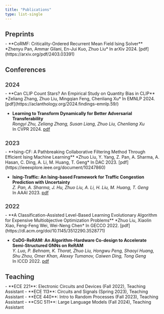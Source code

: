```yaml
---
title: "Publications"
type: list-single
---
```


<h2 style="color: #333; font-size: 1.5em; margin-bottom: 0.5em;">Preprints</h2>
- **CoRMF: Criticality-Ordered Recurrent Mean Field Ising Solver**  
  *Zhenyu Pan, Ammar Gilani, En-Jui Kuo, Zhuo Liu*  
  In arXiv 2024. [pdf](https://arxiv.org/pdf/2403.03391)

<h2 style="color: #333; font-size: 1.5em; margin-bottom: 0.5em;">Conferences</h2>
<h3 style="color: #444; font-size: 1.3em; margin-bottom: 0.5em;">2024</h3>
- **Can CLIP Count Stars? An Empirical Study on Quantity Bias in CLIP**  
  *Zeliang Zhang, Zhuo Liu, Mingqian Feng, Chenliang Xu*  
  In EMNLP 2024. [pdf](https://aclanthology.org/2024.findings-emnlp.59/)

- **Learning to Transform Dynamically for Better Adversarial Transferability**  
  *Rongyi Zhu, Zeliang Zhang, Susan Liang, Zhuo Liu, Chenliang Xu*  
  In CVPR 2024. [pdf](https://openaccess.thecvf.com/content/CVPR2024/papers/Zhu_Learning_to_Transform_Dynamically_for_Better_Adversarial_Transferability_CVPR_2024_paper.pdf)

<h3 style="color: #444; font-size: 1.3em; margin-bottom: 0.5em;">2023</h3>
- **Ising-CF: A Pathbreaking Collaborative Filtering Method Through Efficient Ising Machine Learning**  
  *Zhuo Liu, Y. Yang, Z. Pan, A. Sharma, A. Hasan, C. Ding, A. Li, M. Huang, T. Geng*  
  In DAC 2023. [pdf](https://ieeexplore.ieee.org/document/10247860)

- **Ising-Traffic: An Ising-based Framework for Traffic Congestion Prediction with Uncertainty**  
  *Z. Pan, A. Sharma, J. Hu, Zhuo Liu, A. Li, H. Liu, M. Huang, T. Geng*  
  In AAAI 2023. [pdf](https://ojs.aaai.org/index.php/AAAI/article/view/26121)

<h3 style="color: #444; font-size: 1.3em; margin-bottom: 0.5em;">2022</h3>
- **A Classification-Assisted Level-Based Learning Evolutionary Algorithm for Expensive Multiobjective Optimization Problems**  
  *Zhuo Liu, Xiaolin Xiao, Feng-Feng Wei, Wei-Neng Chen*  
  In GECCO 2022. [pdf](https://dl.acm.org/doi/10.1145/3512290.3528771)

- **CoDG-ReRAM: An Algorithm-Hardware Co-design to Accelerate Semi-Structured GNNs on ReRAM**  
  *Y. Luo, P. Behnam, K. Thorat, Zhuo Liu, Hongwu Peng, Shaoyi Huang, Shu Zhou, Omer Khan, Alexey Tumanov, Caiwen Ding, Tong Geng*  
  In ICCD 2022. [pdf](https://ieeexplore.ieee.org/document/9978275)

<h2 style="color: #333; font-size: 1.5em; margin-bottom: 0.5em;">Teaching</h2>
- **ECE 221**: Electronic Circuits and Devices (Fall 2022), Teaching Assistant  
- **ECE 113**: Circuits and Signals (Spring 2023), Teaching Assistant  
- **ECE 440**: Intro to Random Processes (Fall 2023), Teaching Assistant  
- **CSC 511**: Large Language Models (Fall 2024), Teaching Assistant
